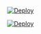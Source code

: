 

[![Deploy](https://www.herokucdn.com/deploy/button.svg)](https://heroku.com/deploy)


[![Deploy](https://www.herokucdn.com/deploy/button.svg)](https://heroku.com/deploy?template=https://github.com/MRK-YT/File-Auto-Forword-Bot)

